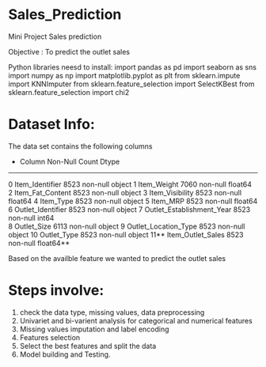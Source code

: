 # Sales_Prediction
Mini Project Sales prediction

Objective : To predict the outlet sales

Python libraries neesd to install:
import pandas as pd
import seaborn as sns
import numpy as np
import matplotlib.pyplot as plt
from sklearn.impute import KNNImputer
from sklearn.feature_selection import SelectKBest
from sklearn.feature_selection import chi2

# Dataset Info:

The data set contains the following columns 

 -   Column                     Non-Null Count  Dtype  
---  ------                     --------------  ----- 

 0   Item_Identifier            8523 non-null   object 
 1   Item_Weight                7060 non-null   float64
 2   Item_Fat_Content           8523 non-null   object 
 3   Item_Visibility            8523 non-null   float64
 4   Item_Type                  8523 non-null   object 
 5   Item_MRP                   8523 non-null   float64
 6   Outlet_Identifier          8523 non-null   object 
 7   Outlet_Establishment_Year  8523 non-null   int64  
 8   Outlet_Size                6113 non-null   object 
 9   Outlet_Location_Type       8523 non-null   object 
 10  Outlet_Type                8523 non-null   object 
 11**  Item_Outlet_Sales          8523 non-null   float64**

 Based on the availble feature we wanted to predict the outlet sales

# Steps involve:

 1. check the data type, missing values, data preprocessing
 2. Univariet and bi-varient analysis for categorical and numerical features
 3. Missing values imputation and label encoding
 4. Features selection
 5. Select the best features and split the data
 6. Model building and Testing. 














